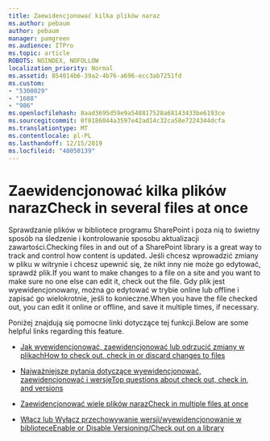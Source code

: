 ```yaml
---
title: Zaewidencjonować kilka plików naraz
ms.author: pebaum
author: pebaum
manager: pamgreen
ms.audience: ITPro
ms.topic: article
ROBOTS: NOINDEX, NOFOLLOW
localization_priority: Normal
ms.assetid: 854014b6-39a2-4b76-a696-ecc3ab7251fd
ms.custom:
- "5300029"
- "1688"
- "986"
ms.openlocfilehash: 8aad3695d59e9a548817528a68143433be6193ce
ms.sourcegitcommit: 0f0186044a3597e42ad14c32ca58e7224344dcfa
ms.translationtype: MT
ms.contentlocale: pl-PL
ms.lasthandoff: 12/15/2019
ms.locfileid: "40050139"
---
```

# <a name="check-in-several-files-at-once"></a><span data-ttu-id="6219c-102">Zaewidencjonować kilka plików naraz</span><span class="sxs-lookup"><span data-stu-id="6219c-102">Check in several files at once</span></span>

<span data-ttu-id="6219c-103">Sprawdzanie plików w bibliotece programu SharePoint i poza nią to świetny sposób na śledzenie i kontrolowanie sposobu aktualizacji zawartości.</span><span class="sxs-lookup"><span data-stu-id="6219c-103">Checking files in and out of a SharePoint library is a great way to track and control how content is updated.</span></span> <span data-ttu-id="6219c-104">Jeśli chcesz wprowadzić zmiany w pliku w witrynie i chcesz upewnić się, że nikt inny nie może go edytować, sprawdź plik.</span><span class="sxs-lookup"><span data-stu-id="6219c-104">If you want to make changes to a file on a site and you want to make sure no one else can edit it, check out the file.</span></span> <span data-ttu-id="6219c-105">Gdy plik jest wyewidencjonowany, można go edytować w trybie online lub offline i zapisać go wielokrotnie, jeśli to konieczne.</span><span class="sxs-lookup"><span data-stu-id="6219c-105">When you have the file checked out, you can edit it online or offline, and save it multiple times, if necessary.</span></span>

<span data-ttu-id="6219c-106">Poniżej znajdują się pomocne linki dotyczące tej funkcji.</span><span class="sxs-lookup"><span data-stu-id="6219c-106">Below are some helpful links regarding this feature.</span></span>

- [<span data-ttu-id="6219c-107">Jak wyewidencjonować, zaewidencjonować lub odrzucić zmiany w plikach</span><span class="sxs-lookup"><span data-stu-id="6219c-107">How to check out, check in or discard changes to files</span></span>](https://support.office.com/article/check-out-check-in-or-discard-changes-to-files-in-a-library-7e2c12a9-a874-4393-9511-1378a700f6de)

- [<span data-ttu-id="6219c-108">Najważniejsze pytania dotyczące wyewidencjonować, zaewidencjonować i wersje</span><span class="sxs-lookup"><span data-stu-id="6219c-108">Top questions about check out, check in, and versions</span></span>](https://support.office.com/article/Top-questions-about-check-out-check-in-and-versions-7E941339-E972-4C7A-A79A-80A1FCF84076)

- [<span data-ttu-id="6219c-109">Zaewidencjonować wiele plików naraz</span><span class="sxs-lookup"><span data-stu-id="6219c-109">Check in multiple files at once</span></span>](https://support.office.com/article/check-out-check-in-or-discard-changes-to-files-in-a-library-7e2c12a9-a874-4393-9511-1378a700f6de)

- [<span data-ttu-id="6219c-110">Włącz lub Wyłącz przechowywanie wersji/wyewidencjonowanie w bibliotece</span><span class="sxs-lookup"><span data-stu-id="6219c-110">Enable or Disable Versioning/Check out on a library</span></span>](https://support.office.com/article/enable-and-configure-versioning-for-a-list-or-library-1555d642-23ee-446a-990a-bcab618c7a37)

  
